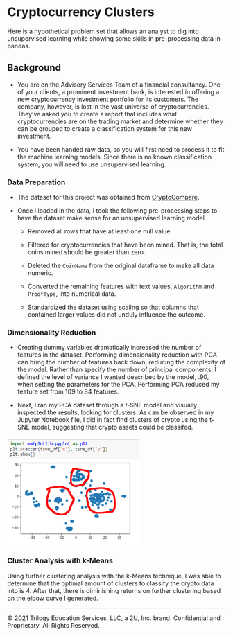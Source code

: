 # Cryptocurrency Clusters

Here is a hypothetical problem set that allows an analyst to dig into unsupervised learning while showing some skills in pre-processing data in pandas.  

## Background

* You are on the Advisory Services Team of a financial consultancy. One of your clients, a prominent investment bank, is interested in offering a new cryptocurrency investment portfolio for its customers. The company, however, is lost in the vast universe of cryptocurrencies. They’ve asked you to create a report that includes what cryptocurrencies are on the trading market and determine whether they can be grouped to create a classification system for this new investment.

* You have been handed raw data, so you will first need to process it to fit the machine learning models. Since there is no known classification system, you will need to use unsupervised learning. 

### Data Preparation

* The dataset for this project was obtained from [CryptoCompare](https://min-api.cryptocompare.com/data/all/coinlist).

* Once I loaded in the data, I took the following pre-processing steps to have the dataset make sense for an unsupervised learning model.

  * Removed all rows that have at least one null value.

  * Filtered for cryptocurrencies that have been mined. That is, the total coins mined should be greater than zero.

  * Deleted the `CoinName` from the original dataframe to make all data numeric.

  * Converted the remaining features with text values, `Algorithm` and `ProofType`, into numerical data. 

  * Standardized the dataset using scaling so that columns that contained larger values did not unduly influence the outcome.

### Dimensionality Reduction

* Creating dummy variables dramatically increased the number of features in the dataset. Performing dimensionality reduction with PCA can bring the number of features back down, reducing the complexity of the model. Rather than specify the number of principal components, I defined the level of variance I wanted described by the model, .90, when setting the parameters for the PCA. Performing PCA reduced my feature set from 109 to 84 features.  

* Next, I ran my PCA dataset through a t-SNE model and visually inspected the results, looking for clusters. As can be observed in my Jupyter Notebook file, I did in fact find clusters of crypto using the t-SNE model, suggesting that crypto assets could be classifed.  

![t-sne clusters](Images\clusters.PNG)

### Cluster Analysis with k-Means

Using further clustering analysis with the k-Means technique, I was able to determine that the optimal amount of clusters to classify the crypto data into is 4.  After that, there is diminishing returns on further clustering based on the elbow curve I generated.  



- - -

© 2021 Trilogy Education Services, LLC, a 2U, Inc. brand. Confidential and Proprietary. All Rights Reserved.
